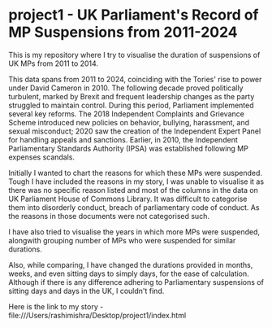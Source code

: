 # project1 - UK Parliament's Record of MP Suspensions from 2011-2024
 
 This is my repository where I try to visualise the duration of suspensions of UK MPs from 2011 to 2014. 

 This data spans from 2011 to 2024, coinciding with the Tories' rise to power under David Cameron in 2010. The following decade proved politically turbulent, marked by Brexit and frequent leadership changes as the party struggled to maintain control. During this period, Parliament implemented several key reforms. The 2018 Independent Complaints and Grievance Scheme introduced new policies on behavior, bullying, harassment, and sexual misconduct; 2020 saw the creation of the Independent Expert Panel for handling appeals and sanctions. Earlier, in 2010, the Independent Parliamentary Standards Authority (IPSA) was established following MP expenses scandals. 

 Initially I wanted to chart the reasons for which these MPs were suspended. Tough I have included the reasons in my story, I was unable to visualise it as there was no specific reason listed and most of the columns in the data on UK Parliament House of Commons Library. It was difficult to categorise them into disorderly conduct, breach of parliamentary code of conduct. As the reasons in those documents were not categorised such. 

 I have also tried to visualise the years in which more MPs were suspended, alongwith grouping number of MPs who were suspended for similar durations. 

 Also, while comparing, I have changed the durations provided in months, weeks, and even sitting days to simply days, for the ease of calculation. Although if there is any difference adhering to Parliamentary suspensions of sitting days and days in the UK, I couldn't find. 

Here is the link to my story - file:///Users/rashimishra/Desktop/project1/index.html
